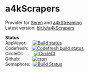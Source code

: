 # a4kScrapers

Provider for [Seren](https://github.com/nixgates/plugin.video.seren) and [a4kStreaming](https://github.com/a4k-openproject/a4kStreaming) 
<br/>
Latest version: [bit.ly/a4kScrapers](https://bit.ly/a4kScrapers)

**Status**  
AppVeyor:&nbsp;&nbsp;&nbsp;&nbsp;&nbsp;[![Build status](https://ci.appveyor.com/api/projects/status/kdm6f2xk4s36ytpo?svg=true)](https://ci.appveyor.com/project/newt-sc/a4kScrapers)  
Codefresh:&nbsp;&nbsp;&nbsp;[![Codefresh build status]( https://g.codefresh.io/api/badges/pipeline/newt-sc/a4k-openproject%2Fa4kScrapers%2Fa4kScrapers?branch=master&key=eyJhbGciOiJIUzI1NiJ9.NWM3YWFlOGFhNmQ2MDExNTdmZmM1N2M2.jq7DcvOImjNXgcA-hCGmqo7_TPqgyOe-MyfvLw2DazA&type=cf-2)]( https://g.codefresh.io/pipelines/edit/builds?id=5c883aef34520407784410e2&pipeline=a4kScrapers&projects=a4k-openproject%2Fa4kScrapers&projectId=5cb8380162c2233700023a4d&rightbar=steps&filter=pipeline:5c883aef34520407784410e2~a4kScrapers;branch:master;pageSize:1;timeFrameStart:week)  
CircleCI:&nbsp;&nbsp;&nbsp;&nbsp;&nbsp;&nbsp;&nbsp;&nbsp;&nbsp;[![CircleCI](https://circleci.com/gh/a4k-openproject/a4kScrapers.svg?style=svg)](https://circleci.com/gh/a4k-openproject/a4kScrapers)  
Github:&nbsp;&nbsp;&nbsp;&nbsp;&nbsp;&nbsp;&nbsp;&nbsp;&nbsp;&nbsp;[![cron](https://github.com/a4k-openproject/a4kScrapers/actions/workflows/cron.yml/badge.svg)](https://github.com/a4k-openproject/a4kScrapers/actions/workflows/cron.yml)  
Semaphore:&nbsp;&nbsp;[![Build Status](https://newt-sc.semaphoreci.com/badges/a4kScrapers/branches/master.svg)](https://newt-sc.semaphoreci.com/projects/a4kScrapers)
